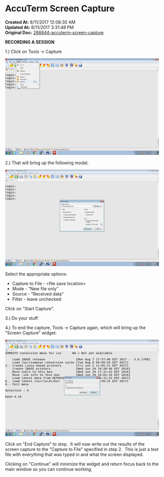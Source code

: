 # AccuTerm Screen Capture

**Created At:** 8/11/2017 12:08:30 AM  
**Updated At:** 8/11/2017 3:31:48 PM  
**Original Doc:** [266644-accuterm-screen-capture](https://docs.jbase.com/36040-migration-knowledge-base/266644-accuterm-screen-capture)  


**RECORDING A SESSION**

1.) Click on Tools -&gt; Capture

![266644-accuterm-screen-capture: screen_shot_2017-08-10_at_7.07.35_pm](./screen_shot_2017-08-10_at_7.07.35_pm.png)



2.) That will bring up the following modal:

![266644-accuterm-screen-capture: screen_shot_2017-08-10_at_7.10.31_pm](./screen_shot_2017-08-10_at_7.10.31_pm.png)

Select the appropriate options:

- Capture to File - &lt;file save location&gt;
- Mode - "New file only"
- Source - "Received data"
- Filter - leave unchecked


Click on "Start Capture".

3.) Do your stuff

4.) To end the capture, Tools -&gt; Capture again, which will bring up the "Screen Capture" widget:

![266644-accuterm-screen-capture: screen_shot_2017-08-10_at_7.19.22_pm](./screen_shot_2017-08-10_at_7.19.22_pm.png)

Click on "End Capture" to stop.  It will now write out the results of the screen capture to the "Capture to File" specified in step 2.  This is just a text file with everything that was typed in and what the screen displayed.

Clicking on "Continue" will minimize the widget and return focus back to the main window so you can continue working.






